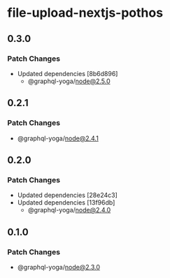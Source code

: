 # file-upload-nextjs-pothos

## 0.3.0

### Patch Changes

- Updated dependencies [8b6d896]
  - @graphql-yoga/node@2.5.0

## 0.2.1

### Patch Changes

- @graphql-yoga/node@2.4.1

## 0.2.0

### Patch Changes

- Updated dependencies [28e24c3]
- Updated dependencies [13f96db]
  - @graphql-yoga/node@2.4.0

## 0.1.0

### Patch Changes

- @graphql-yoga/node@2.3.0
